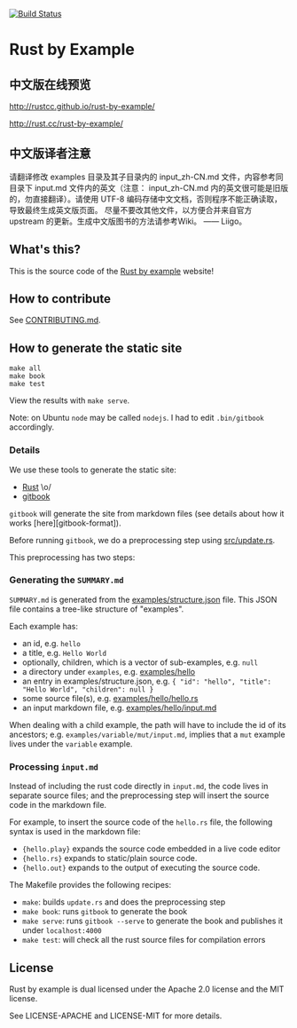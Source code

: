 [![Build Status][travis-image]][travis-link]
# Rust by Example

## 中文版在线预览

http://rustcc.github.io/rust-by-example/

http://rust.cc/rust-by-example/

## 中文版译者注意

请翻译修改 examples 目录及其子目录内的 input_zh-CN.md 文件，内容参考同目录下 input.md 文件内的英文（注意： input_zh-CN.md 内的英文很可能是旧版的，勿直接翻译）。请使用 UTF-8 编码存储中文文档，否则程序不能正确读取，导致最终生成英文版页面。
尽量不要改其他文件，以方便合并来自官方 upstream 的更新。生成中文版图书的方法请参考Wiki。 —— Liigo。

## What's this?

This is the source code of the
[Rust by example][website] website!

## How to contribute

See [CONTRIBUTING.md][how-to-contribute].

## How to generate the static site

```
make all
make book
make test
```

View the results with `make serve`.

Note: on Ubuntu `node` may be called `nodejs`. I had to edit `.bin/gitbook` accordingly.

### Details

We use these tools to generate the static site:

* [Rust][rust-lang] \o/
* [gitbook][gitbook]

`gitbook` will generate the site from markdown files (see details about how it
works [here][gitbook-format]).

Before running `gitbook`, we do a preprocessing step using
[src/update.rs][update-rs].

This preprocessing has two steps:

### Generating the `SUMMARY.md`

`SUMMARY.md` is generated from the
[examples/structure.json][structure] file. This JSON file
contains a tree-like structure of "examples".

Each example has:

* an id, e.g. `hello`
* a title, e.g. `Hello World`
* optionally, children, which is a vector of sub-examples, e.g. `null`
* a directory under `examples`, e.g. [examples/hello][hello-folder]
* an entry in examples/structure.json, e.g.
  `{ "id": "hello", "title": "Hello World", "children": null }`
* some source file(s), e.g. [examples/hello/hello.rs][hello-rs]
* an input markdown file, e.g.
  [examples/hello/input.md][hello-md]

When dealing with a child example, the path will have to include the id of its
ancestors; e.g. `examples/variable/mut/input.md`, implies that a `mut` example
lives under the `variable` example.

### Processing `input.md`

Instead of including the rust code directly in `input.md`, the code lives in
separate source files; and the preprocessing step will insert the source code
in the markdown file.

For example, to insert the source code of the `hello.rs` file, the following
syntax is used in the markdown file:

* `{hello.play}` expands the source code embedded in a live code editor
* `{hello.rs}` expands to static/plain source code.
* `{hello.out}` expands to the output of executing the source code.

The Makefile provides the following recipes:

* `make`: builds `update.rs` and does the preprocessing step
* `make book`: runs `gitbook` to generate the book
* `make serve`: runs `gitbook --serve` to generate the book and publishes it
  under `localhost:4000`
* `make test`: will check all the rust source files for compilation errors

## License

Rust by example is dual licensed under the Apache 2.0 license and the MIT
license.

See LICENSE-APACHE and LICENSE-MIT for more details.

[travis-image]: https://travis-ci.org/rust-lang/rust-by-example.svg?branch=master
[travis-link]: https://travis-ci.org/rust-lang/rust-by-example
[website]: http://rustbyexample.com
[how-to-contribute]: CONTRIBUTING.md
[rust-lang]: http://www.rust-lang.org/
[gitbook]: http://www.gitbook.io
[gitbook-dir]: https://github.com/GitbookIO/gitbook#book-format
[update-rs]: src/update.rs
[structure]: examples/structure.json
[hello-folder]: examples/hello
[hello-rs]: examples/hello/hello.rs
[hello-md]: examples/hello/input.md


